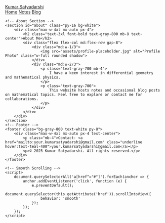 
<html lang="en">
<head>
    <meta charset="UTF-8">
    <meta name="viewport" content="width=device-width, initial-scale=1">
    <script src="https://cdn.tailwindcss.com"></script>
</head>
<body class="bg-gray-50 font-serif">
    <!-- Navigation Bar -->
    <nav class="bg-white shadow-md sticky top-0 z-50">
        <div class="max-w-7xl mx-auto px-4 sm:px-6 lg:px-8">
            <div class="flex justify-between h-16 items-center">
                <a href="index.html" class="text-2xl font-bold text-teal-600">Kumar Satyadarshi</a>
                <div class="flex space-x-4">
                    <a href="index.html" class="text-gray-700 hover:text-teal-600 px-3 py-2">Home</a>
                    <a href="notes.html" class="text-gray-700 hover:text-teal-600 px-3 py-2">Notes</a>
                    <a href="blog.html" class="text-gray-700 hover:text-teal-600 px-3 py-2">Blog</a>
                </div>
            </div>
        </div>
    </nav>

    <!-- About Section -->
    <section id="about" class="py-16 bg-white">
        <div class="max-w-4xl mx-auto px-4">
            <h2 class="text-3xl font-bold text-gray-800 mb-8 text-center">About Me</h2>
            <div class="flex flex-col md:flex-row gap-8">
                <div class="md:w-1/3">
                    <img src="assets/profile-placeholder.jpg" alt="Profile Photo" class="w-full rounded shadow">
                </div>
                <div class="md:w-2/3">
                    <p class="text-gray-700 mb-4">
                        I have a keen interest in differential geometry and mathematical physics.
                    </p>
                    <p class="text-gray-700">
                        This website hosts notes and occasional blog posts on mathematical topics. Feel free to explore or contact me for collaborations.
                    </p>
                </div>
            </div>
        </div>
    </section>
    <!-- Footer -->
    <footer class="bg-gray-800 text-white py-8">
        <div class="max-w-4xl mx-auto px-4 text-center">
            <p class="mb-4">Contact: <a href="mailto:your.kumarsatyadarshi@gmail.com" class="underline hover:text-teal-400">your.kumarsatyadarshi@gmail.com</a></p>
            <p>© 2025 Kumar Satyadarshi. All rights reserved.</p>
        </div>
    </footer>

    <!-- Smooth Scrolling -->
    <script>
        document.querySelectorAll('a[href^="#"]').forEach(anchor => {
            anchor.addEventListener('click', function (e) {
                e.preventDefault();
                document.querySelector(this.getAttribute('href')).scrollIntoView({
                    behavior: 'smooth'
                });
            });
        });
    </script>
</body>
</html>
